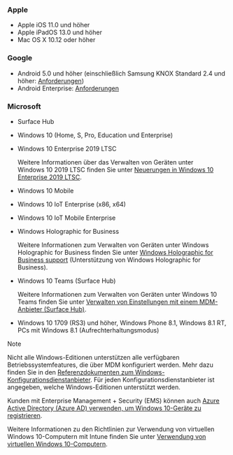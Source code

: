 

### <a name="apple"></a>Apple
- Apple iOS 11.0 und höher
- Apple iPadOS 13.0 und höher
- Mac OS X 10.12 oder höher

### <a name="google"></a>Google
- Android 5.0 und höher (einschließlich Samsung KNOX Standard 2.4 und höher: [Anforderungen](https://www.samsungknox.com/en/knox-platform/supported-devices/2.4+))
- Android Enterprise: [Anforderungen](https://support.google.com/work/android/topic/9428066)

### <a name="microsoft"></a>Microsoft

- Surface Hub
- Windows 10 (Home, S, Pro, Education und Enterprise)
- Windows 10 Enterprise 2019 LTSC

  Weitere Informationen über das Verwalten von Geräten unter Windows 10 2019 LTSC finden Sie unter [Neuerungen in Windows 10 Enterprise 2019 LTSC](https://docs.microsoft.com/windows/whats-new/ltsc/whats-new-windows-10-2019).
  
- Windows 10 Mobile
- Windows 10 IoT Enterprise (x86, x64)
- Windows 10 IoT Mobile Enterprise
- Windows Holographic for Business

  Weitere Informationen zum Verwalten von Geräten unter Windows Holographic for Business finden Sie unter [Windows Holographic for Business support](../fundamentals/windows-holographic-for-business.md) (Unterstützung von Windows Holographic for Business).

- Windows 10 Teams (Surface Hub)

   Weitere Informationen zum Verwalten von Geräten unter Windows 10 Teams finden Sie unter [Verwalten von Einstellungen mit einem MDM-Anbieter (Surface Hub)](https://docs.microsoft.com/surface-hub/manage-settings-with-mdm-for-surface-hub).
- Windows 10 1709 (RS3) und höher, Windows Phone 8.1, Windows 8.1 RT, PCs mit Windows 8.1 (Aufrechterhaltungsmodus)

> [!NOTE]
> Nicht alle Windows-Editionen unterstützen alle verfügbaren Betriebssystemfeatures, die über MDM konfiguriert werden. Mehr dazu finden Sie in den [Referenzdokumenten zum Windows-Konfigurationsdienstanbieter](https://docs.microsoft.com/windows/configuration/provisioning-packages/how-it-pros-can-use-configuration-service-providers). Für jeden Konfigurationsdienstanbieter ist angegeben, welche Windows-Editionen unterstützt werden.

Kunden mit Enterprise Management + Security (EMS) können auch [Azure Active Directory (Azure AD) verwenden, um Windows 10-Geräte zu registrieren](/intune/windows-enroll).

Weitere Informationen zu den Richtlinien zur Verwendung von virtuellen Windows 10-Computern mit Intune finden Sie unter [Verwendung von virtuellen Windows 10-Computern](../fundamentals/windows-10-virtual-machines.md).

